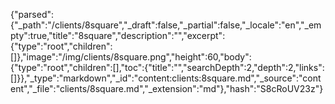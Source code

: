 {"parsed":{"_path":"/clients/8square","_draft":false,"_partial":false,"_locale":"en","_empty":true,"title":"8square","description":"","excerpt":{"type":"root","children":[]},"image":"/img/clients/8square.png","height":60,"body":{"type":"root","children":[],"toc":{"title":"","searchDepth":2,"depth":2,"links":[]}},"_type":"markdown","_id":"content:clients:8square.md","_source":"content","_file":"clients/8square.md","_extension":"md"},"hash":"S8cRoUV23z"}